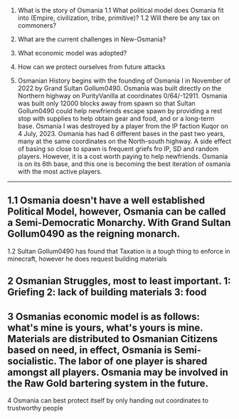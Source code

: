 1. What is the story of Osmania
1.1 What political model does Osmania fit into (Empire, civilization, tribe, primitive)?
1.2 Will there be any tax on commoners?
2. What are the current challenges in New-Osmania?
3. What economic model was adopted?
4. How can we protect ourselves from future attacks

1. Osmanian History begins with the founding of Osmania I in November of 2022 by Grand Sultan Gollum0490. Osmania was built directly on the Northern highway on PurityVanilla at coordinates 0/64/-12911. Osmania was built only 12000 blocks away from spawn so that Sultan Gollum0490 could help newfriends escape spawn  by providing a rest stop with supplies to help obtain gear and food, and or a long-term base. Osmania I was destroyed by a player from the IP faction Kuqor on 4 July, 2023. Osmania has had 6 different bases in the past two years, many at the same coordinates on the North-south highway. A side effect of basing so close to spawn is frequent griefs fro IP, SD and random players. However, it is a cost worth paying to help newfriends. Osmania is on its 6th base, and this one is becoming the best iteration of osmania with the most active players.
-----------------------------------------------
1.1 Osmania doesn't have a well established Political Model, however, Osmania can be called a Semi-Democratic Monarchy. With Grand Sultan Gollum0490 as the reigning monarch.
-----------------------------------------------
1.2 Sultan Gollum0490 has found that Taxation is a tough thing to enforce in minecraft, however he does request building materials

2 Osmanian Struggles, most to least important.
    1: Griefing
     2: lack of building materials
      3: food
-----------------------------------------------
3 Osmanias economic model is as follows: what's mine is yours, what's yours is mine. Materials are distributed to Osmanian Citizens based on need, in effect, Osmania is Semi-socialistic. The labor of one player is shared amongst all players. Osmania may be involved in the Raw Gold bartering system in the future.
-----------------------------------------------
4 Osmania can best protect itself by only handing out coordinates to trustworthy people